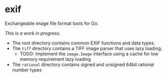 # exif
Exchangeable image file format tools for Go.

_This is a work in progress._

- The root directory contains common EXIF functions and data types.
- The `tiff` directory contains a TIFF image parser that uses lazy loading.
    - TODO: Implement the `image.Image` interface using a cache for low memory requirement lazy loading
- The `rational` directory contains signed and unsigned 64bit rational number types

